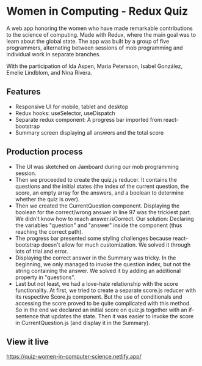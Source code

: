 # Women in Computing - Redux Quiz

A web app honoring the women who have made remarkable contributions to the science of computing. Made with Redux, where the main goal was to learn about the global state.
The app was built by a group of five programmers, alternating between sessions of mob programming and individual work in separate branches.

With the participation of Ida Aspen, Maria Petersson, Isabel González, Emelie Lindblom, and Nina Rivera.

## Features

- Responsive UI for mobile, tablet and desktop
- Redux hooks: useSelector, useDispatch
- Separate redux component: A progress bar imported from react-bootstrap
- Summary screen displaying all answers and the total score

## Production process

- The UI was sketched on Jamboard during our mob programming session.
- Then we proceeded to create the quiz.js reducer. It contains the questions and the initial states (the index of the current question, the score, an empty array for the answers, and a boolean to determine whether the quiz is over).
- Then we created the CurrentQuestion component. Displaying the boolean for the correct/wrong answer in line 97 was the trickiest part. We didn't know how to reach answer.isCorrect. Our solution: Declaring the variables "question" and "answer" inside the component (thus reaching the correct path).
- The progress bar presented some styling challenges because react-bootstrap doesn't allow for much customization. We solved it through lots of trial and error.
- Displaying the correct answer in the Summary was tricky. In the beginning, we only managed to invoke the question index, but not the string containing the answer. We solved it by adding an additional property in "questions".
- Last but not least, we had a love-hate relationship with the score functionality. At first, we tried to create a separate score.js reducer with its respective Score.js component. But the use of conditionals and accessing the score proved to be quite complicated with this method. So in the end we declared an initial score on quiz.js together with an if-sentence that updates the state. Then it was easier to invoke the score in CurrentQuestion.js (and display it in the Summary).

## View it live

https://quiz-women-in-computer-science.netlify.app/
